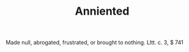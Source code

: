 ---
title: Anniented
letter: A
permalink: "/definitions/anniented.html"
body: Made null, abrogated, frustrated, or brought to nothing. Lltt. c. 3, $ 741
published_at: '2018-07-07'
layout: post
---